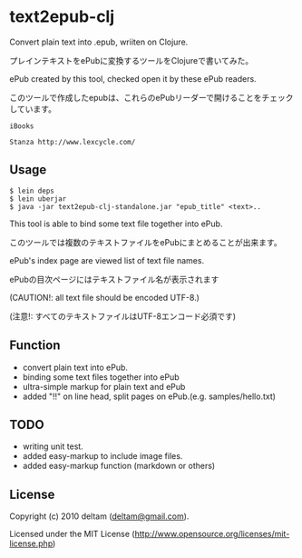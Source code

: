 # text2epub-clj

Convert plain text into .epub, wriiten on Clojure.

プレインテキストをePubに変換するツールをClojureで書いてみた。


ePub created by this tool, checked open it by these ePub readers.

このツールで作成したepubは、これらのePubリーダーで開けることをチェックしています。

    iBooks 

    Stanza http://www.lexcycle.com/


## Usage

    $ lein deps
    $ lein uberjar
    $ java -jar text2epub-clj-standalone.jar "epub_title" <text>..

This tool is able to bind some text file together into ePub.

このツールでは複数のテキストファイルをePubにまとめることが出来ます。


ePub's index page are viewed list of text file names.

ePubの目次ページにはテキストファイル名が表示されます


(CAUTION!: all text file should be encoded UTF-8.)

(注意!: すべてのテキストファイルはUTF-8エンコード必須です)


## Function
* convert plain text into ePub.
* binding some text files together into ePub
* ultra-simple markup for plain text and ePub
* added "!!" on line head, split pages on ePub.(e.g. samples/hello.txt)


## TODO

* writing unit test.
* added easy-markup to include image files.
* added easy-markup function (markdown or others)


## License

Copyright (c) 2010 deltam (deltam@gmail.com).

Licensed under the MIT License (http://www.opensource.org/licenses/mit-license.php)
